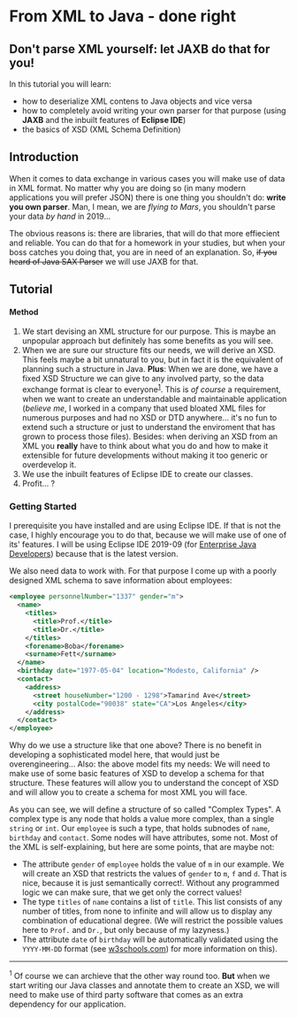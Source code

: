 [//]: # (
    don't forget to add links to all related topics, platforms etc.
    add prerequisites after finishing the article -> eclipse, xml, basic java
)

# From XML to Java - done right
## Don't parse XML yourself: let JAXB do that for you!
In this tutorial you will learn:
- how to deserialize XML contens to Java objects and vice versa
- how to completely avoid writing your own parser for that purpose (using **JAXB** and the inbuilt features of **Eclipse IDE**)
- the basics of XSD (XML Schema Definition)

## Introduction
When it comes to data exchange in various cases you will make use of data in XML format. No matter why you are doing so (in many modern applications you will prefer JSON) there is one thing you shouldn't do: **write you own parser**. Man, I mean, we are *flying to Mars*, you shouldn't parse your data *by hand* in 2019...

The obvious reasons is: there are libraries, that will do that more effiecient and reliable. You can do that for a homework in your studies, but when your boss catches you doing that, you are in need of an explanation. So, ~~if you heard of Java SAX Parser~~ we will use JAXB for that.

## Tutorial
#### Method
1. We start devising an XML structure for our purpose. This is maybe an unpopular approach but definitely has some benefits as you will see.
1. When we are sure our structure fits our needs, we will derive an XSD. This feels maybe a bit unnatural to you, but in fact it is the equivalent of planning such a structure in Java. **Plus**: When we are done, we have a fixed XSD Structure we can give to any involved party, so the data exchange format is clear to everyone<sup>[1](#footnote-1)</sup>. This is *of course* a requirement, when we want to create an understandable and maintainable application (*believe me*, I worked in a company that used bloated XML files for numerous purposes and had no XSD or DTD anywhere... it's no fun to extend such a structure or just to understand the enviroment that has grown to process those files). Besides: when deriving an XSD from an XML you **really** have to think about what you do and how to make it extensible for future developments without making it too generic or overdevelop it.
1. We use the inbuilt features of Eclipse IDE to create our classes.
1. Profit... ?

### Getting Started
I prerequisite you have installed and are using Eclipse IDE. If that is not the case, I highly encourage you to do that, because we will make use of one of its' features. I will be using Eclipse IDE 2019-09 (for [Enterprise Java Developers](https://www.eclipse.org/downloads/packages/release/2019-09/r/eclipse-ide-enterprise-java-developers)) because that is the latest version.

We also need data to work with. For that purpose I come up with a poorly designed XML schema to save information about employees:
```xml
<employee personnelNumber="1337" gender="m">
  <name>
    <titles>
      <title>Prof.</title>
      <title>Dr.</title>
    </titles>
    <forename>Boba</forename>
    <surname>Fett</surname>
  </name>
  <birthday date="1977-05-04" location="Modesto, California" />
  <contact>
    <address>
      <street houseNumber="1200 - 1298">Tamarind Ave</street>
      <city postalCode="90038" state="CA">Los Angeles</city>
    </address>
  </contact>
</employee>
```
Why do we use a structure like that one above? There is no benefit in developing a sophisticated model here, that would just be overengineering... Also: the above model fits my needs: We will need to make use of some basic features of XSD to develop a schema for that structure. These features will allow you to understand the concept of XSD and will allow you to create a schema for most XML you will face.

As you can see, we will define a structure of so called "Complex Types". A complex type is any node that holds a value more complex, than a single `string` or `int`. Our `employee` is such a type, that holds subnodes of `name`, `birthday` and `contact`. Some nodes will have attributes, some not. Most of the XML is self-explaining, but here are some points, that are maybe not:
- The attribute `gender` of `employee` holds the value of `m` in our example. We will create an XSD that restricts the values of `gender` to `m`, `f` and `d`. That is nice, because it is just semantically correct!. Without any programmed logic we can make sure, that we get only the correct values!
- The type `titles` of `name` contains a list of `title`. This list consists of any number of titles, from none to infinite and will allow us to display any combination of educational degree. (We will restrict the possible values here to `Prof.` and `Dr.`, but only because of my lazyness.)
- The attribute `date` of `birthday` will be automatically validated using the `YYYY-MM-DD` format (see [w3schools.com](https://www.w3schools.com/XML/schema_dtypes_date.asp)) for more information on this).

[//]: # (### Developing the XSD)

[//]: # (### Generating Classes and XML)

[//]: # (
    show how to generate xml and java from xsd with screenshots
)

[//]: # (### Testing)

[//]: # (### Summary)
-----

<sup><a name="footnote-1">1</a></sup> Of course we can archieve that the other way round too. **But** when we start writing our Java classes and annotate them to create an XSD, we will need to make use of third party software that comes as an extra dependency for our application.
